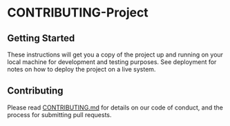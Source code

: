 # CONTRIBUTING-Project

## Getting Started

These instructions will get you a copy of the project up and running on your local machine for development and testing purposes. See deployment for notes on how to deploy the project on a live system.

## Contributing

Please read [CONTRIBUTING.md](https://github.com/archit1892/CONTRIBUTING-Project/blob/master/CONTRIBUTING.md) for details on our code of conduct, and the process for submitting pull requests.
